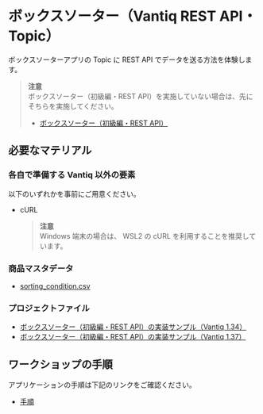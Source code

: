 # ボックスソーター（Vantiq REST API・Topic）

ボックスソーターアプリの Topic に REST API でデータを送る方法を体験します。  

> **注意**  
> ボックスソーター（初級編・REST API）を実施していない場合は、先にそちらを実施してください。  
> - [ボックスソーター（初級編・REST API）](./../rest-api/readme.md)

## 必要なマテリアル

### 各自で準備する Vantiq 以外の要素

以下のいずれかを事前にご用意ください。

- cURL
  
  > **注意**  
  > Windows 端末の場合は、 WSL2 の cURL を利用することを推奨しています。

### 商品マスタデータ

- [sorting_condition.csv](./../data/sorting_condition.csv)

### プロジェクトファイル

- [ボックスソーター（初級編・REST API）の実装サンプル（Vantiq 1.34）](./../data/box_sorter_restapi_1.34.zip)
- [ボックスソーター（初級編・REST API）の実装サンプル（Vantiq 1.37）](./../data/box_sorter_restapi_1.37.zip)

## ワークショップの手順

アプリケーションの手順は下記のリンクをご確認ください。  

- [手順](./instruction.md)
